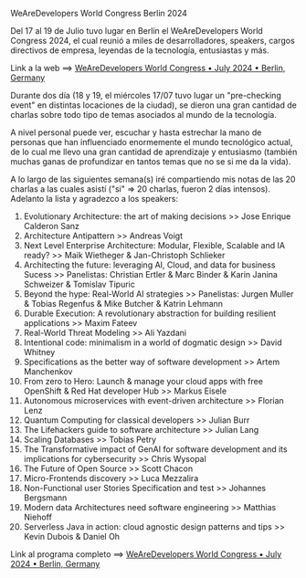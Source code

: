 WeAreDevelopers World Congress Berlin 2024

Del 17 al 19 de Julio tuvo lugar en Berlin el WeAreDevelopers World Congress 2024, el cual reunió a miles de desarrolladores, speakers, cargos directivos de empresa, leyendas de la tecnología, entusiastas y más.

Link a la web ==> [WeAreDevelopers World Congress • July 2024 • Berlin, Germany](https://www.wearedevelopers.com/world-congress/)

Durante dos día (18 y 19, el miércoles 17/07 tuvo lugar un "pre-checking event" en distintas locaciones de la ciudad), se dieron una gran cantidad de charlas sobre todo tipo de temas asociados al mundo de la tecnología.

A nivel personal puede ver, escuchar y hasta estrechar la mano de personas que han influenciado enormemente el mundo tecnológico actual, de lo cual me llevo una gran cantidad de aprendizaje y entusiasmo (también muchas ganas de profundizar en tantos temas que no se si me da la vida).

A lo largo de las siguientes semana(s) iré compartiendo mis notas de las 20 charlas a las cuales asistí ("si" => 20 charlas, fueron 2 días intensos). Adelanto la lista y agradezco a los speakers:

1. Evolutionary Architecture: the art of making decisions  >> Jose Enrique Calderon Sanz
2. Architecture Antipattern >> Andreas Voigt
3. Next Level Enterprise Architecture: Modular, Flexible, Scalable and IA ready? >> Maik Wietheger & Jan-Christoph Schlieker
4. Architecting the future: leveraging AI, Cloud, and data for business Sucess >> Panelistas: Christian Ertler & Marc Binder & Karin Janina Schweizer & Tomislav Tipuric
5. Beyond the hype: Real-World AI strategies >> Panelistas: Jurgen Muller & Tobias Regenfus & Mike Butcher & Katrin Lehmann
6. Durable Execution: A revolutionary abstraction for building resilient applications >> Maxim Fateev
7. Real-World Threat Modeling >> Ali Yazdani
8. Intentional code: minimalism in a world of dogmatic design >> David Whitney
9. Specifications as the better way of software development >> Artem Manchenkov
10. From zero to Hero: Launch & manage your cloud apps with free OpenShift & Red Hat developer Hub >> Markus Eisele
11. Autonomous microservices with event-driven architecture >> Florian Lenz
12. Quantum Computing for classical developers >> Julian Burr
13. The Lifehackers guide to software architecture >> Julian Lang 
14. Scaling Databases >> Tobias Petry
15. The Transformative impact of GenAI for software development and its implications for cybersecurity >> Chris Wysopal
16. The Future of Open Source >> Scott Chacon
17. Micro-Frontends discovery >> Luca Mezzalira
18. Non-Functional user Stories Specification and test >> Johannes Bergsmann
19. Modern data Architectures need software engineering >> Matthias Niehoff
20. Serverless Java in action: cloud agnostic design patterns and tips >> Kevin Dubois & Daniel Oh

Link al programa completo ==> [WeAreDevelopers World Congress • July 2024 • Berlin, Germany](https://www.wearedevelopers.com/world-congress/program/)
